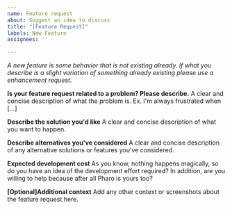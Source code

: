 ```yaml
---
name: Feature request
about: Suggest an idea to discuss
title: "[Feature Request]"
labels: New Feature
assignees: ''

---
```


_A new feature is some behavior that is not existing already. If what you describe is a slight variation of something already existing please use a enhancement request._

**Is your feature request related to a problem? Please describe.**
A clear and concise description of what the problem is. Ex. I'm always frustrated when [...]

**Describe the solution you'd like**
A clear and concise description of what you want to happen.

**Describe alternatives you've considered**
A clear and concise description of any alternative solutions or features you've considered.

**Expected development cost**
As you know, nothing happens magically, so do you have an idea of the development effort required? 
In addition, are you willing to help because after all Pharo is yours too?

**[Optional]Additional context**
Add any other context or screenshots about the feature request here.
